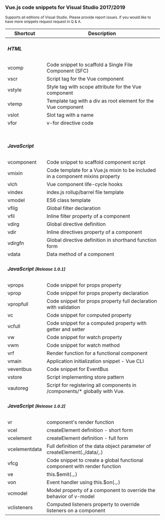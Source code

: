 ﻿<div class="container">  

<div class="jumbotron">

### Vue.js code snippets for Visual Studio 2017/2019

<small>Supports all editions of Visual Studio. Please provide report issues. If you would like to have more snippets request request in Q & A.</small></div>

<table class="table table-bordered table-striped table-sm">

<thead>

<tr class="table-primary">

<th class="auto-style4">Shortcut</th>

<th class="auto-style3">Description</th>

</tr>

</thead>

<tbody>

<tr>

<td colspan="2">

##### HTML

</td>

</tr>

<tr>

<td>vcomp</td>

<td>Code snippet to scaffold a Single File Component (SFC)</td>

</tr>

<tr>

<td>vscr</td>

<td>Script tag for the Vue component</td>

</tr>

<tr>

<td>vstyle</td>

<td>Style tag with scope attribute for the Vue component</td>

</tr>

<tr>

<td>vtemp</td>

<td>Template tag with a div as root element for the Vue component</td>

</tr>

<tr>

<td>vslot</td>

<td>Slot tag with a name</td>

</tr>

<tr>

<td>vfor</td>

<td>v-for directive code</td>

</tr>

<tr>

<td> </td>

<td> </td>

</tr>

<tr>

<td colspan="2">

##### JavaScript

</td>

</tr>

<tr>

<td>vcomponent</td>

<td>Code snippet to scaffold component script</td>

</tr>

<tr>

<td>vmixin</td>

<td>Code template for a Vue.js mixin to be included in a component mixins property</td>

</tr>

<tr>

<td>vlch</td>

<td>Vue component life-cycle hooks</td>

</tr>

<tr>

<td>vindex</td>

<td>index.js rollup/barrel file template</td>

</tr>

<tr>

<td>vmodel</td>

<td>ES6 class template</td>

</tr>

<tr>

<td>vfilg</td>

<td>Global filter declaration</td>

</tr>

<tr>

<td>vfil</td>

<td>Inline filter property of a component</td>

</tr>

<tr>

<td>vdirg</td>

<td>Global directive definition</td>

</tr>

<tr>

<td>vdir</td>

<td>Inline directives property of a component</td>

</tr>

<tr>

<td>vdirgfn</td>

<td>Global directive definition in shorthand function form</td>

</tr>

<tr>

<td>vdata</td>

<td>Data method of a component</td>

</tr>

<tr>

<td colspan="2">

##### JavaScript <small>[Release 1.0.1]</small>

</td>

</tr>

<tr>

<td>vprops</td>

<td>Code snippet for props property</td>

</tr>

<tr>

<td>vprop</td>

<td>Code snippet for props property declaration</td>

</tr>

<tr>

<td>vpropfull</td>

<td>Code snippet for props property full declaration with validation</td>

</tr>

<tr>

<td>vc</td>

<td>Code snippet for computed property</td>

</tr>

<tr>

<td>vcfull</td>

<td>Code snippet for a computed property with getter and setter</td>

</tr>

<tr>

<td>vw</td>

<td>Code snippet for watch property</td>

</tr>

<tr>

<td>vwm</td>

<td>Code snippet for watch method</td>

</tr>

<tr>

<td>vrf</td>

<td>Render function for a functional component</td>

</tr>

<tr>

<td>vmain</td>

<td>Application initialization snippet - Vue CLI</td>

</tr>

<tr>

<td>veventbus</td>

<td>Code snippet for EventBus</td>

</tr>

<tr>

<td>vstore</td>

<td>Script implementing store pattern</td>

</tr>

<tr>

<td>vautoreg</td>

<td>Script for registering all components in /components/* globally with Vue.</td>

</tr>

<tr>

<td colspan="2">

##### JavaScript <small>[Release 1.0.2]</small>

</td>

</tr>

<tr>

<td>vr</td>

<td>component's render function</td>

</tr>

<tr>

<td>vcel</td>

<td>createElement definition - short form</td>

</tr>

<tr>

<td>vcelement</td>

<td>createElement definition - full form</td>

</tr>

<tr>

<td>vcelementdata</td>

<td>Full definition of the data object parameter of createElement(.,/data/,.)</td>

</tr>

<tr>

<td>vfcg</td>

<td>Code snippet to create a global functional component with render function</td>

</tr>

<tr>

<td>ve</td>

<td>this.$emit(.,.)</td>

</tr>

<tr>

<td>von</td>

<td>Event handler using this.$on(.,.)</td>

</tr>

<tr>

<td>vcmodel</td>

<td>Model property of a component to override the behavior of v-model</td>

</tr>

<tr>

<td>vclisteners</td>

<td>Computed listeners property to override listeners on a component</td>

</tr>

</tbody>

</table>

</div>